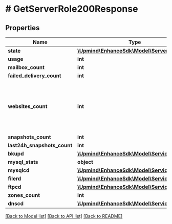 # # GetServerRole200Response

## Properties

Name | Type | Description | Notes
------------ | ------------- | ------------- | -------------
**state** | [**\Upmind\EnhanceSdk\Model\ServerRoleState**](ServerRoleState.md) |  |
**usage** | **int** |  |
**mailbox_count** | **int** |  |
**failed_delivery_count** | **int** |  |
**websites_count** | **int** | The number of websites whose DNS zones are assigned to be on this dns role. |
**snapshots_count** | **int** |  |
**last24h_snapshots_count** | **int** |  |
**bkupd** | [**\Upmind\EnhanceSdk\Model\ServiceInfo**](ServiceInfo.md) |  |
**mysql_stats** | **object** |  |
**mysqlcd** | [**\Upmind\EnhanceSdk\Model\ServiceInfo**](ServiceInfo.md) |  |
**filerd** | [**\Upmind\EnhanceSdk\Model\ServiceInfo**](ServiceInfo.md) |  |
**ftpcd** | [**\Upmind\EnhanceSdk\Model\ServiceInfo**](ServiceInfo.md) |  |
**zones_count** | **int** |  |
**dnscd** | [**\Upmind\EnhanceSdk\Model\ServiceInfo**](ServiceInfo.md) |  |

[[Back to Model list]](../../README.md#models) [[Back to API list]](../../README.md#endpoints) [[Back to README]](../../README.md)
